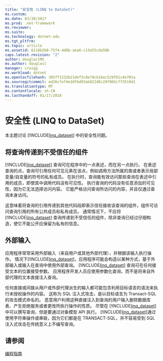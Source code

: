 ```yaml
---
title: "安全性 (LINQ to DataSet)"
ms.custom: 
ms.date: 03/30/2017
ms.prod: .net-framework
ms.reviewer: 
ms.suite: 
ms.technology: dotnet-ado
ms.tgt_pltfrm: 
ms.topic: article
ms.assetid: 6116b2b8-75f4-4d8b-aea6-c13e55cda50b
caps.latest.revision: "2"
author: douglaslMS
ms.author: douglasl
manager: craigg
ms.workload: dotnet
ms.openlocfilehash: 305ff1232b21def3c8e7dcb1bec529f81c4e701a
ms.sourcegitcommit: ed26cfef4e18f6d93ab822d8c29f902cff3519d1
ms.translationtype: MT
ms.contentlocale: zh-CN
ms.lasthandoff: 01/17/2018
---
```

# <a name="security-linq-to-dataset"></a>安全性 (LINQ to DataSet)
本主题讨论 [!INCLUDE[linq_dataset](../../../../includes/linq-dataset-md.md)] 中的安全性问题。  
  
## <a name="passing-a-query-to-an-untrusted-component"></a>将查询传递到不受信任的组件  
 [!INCLUDE[linq_dataset](../../../../includes/linq-dataset-md.md)] 查询可在程序中的一点表述，而在另一点执行。 在表述查询的点，查询可引用任何可见元素在该点，例如调用方法所属的类或者表示局部变量/自变量的符号的私有成员。 在执行时，查询能有效访问那些查询在表述中引用的成员，即使其中调用代码没有可见性。 执行查询的代码没有任意添加的可见性，因为它无法选择访问内容。 它能严格访问查询所访问的内容，并且仅通过查询本身访问。  
  
 这意味着将查询的引用传递到其他代码段即表示信任接收该查询的组件，组件可访问查询引用的所有公共成员和私有成员。 通常情况下，不应将 [!INCLUDE[linq_dataset](../../../../includes/linq-dataset-md.md)] 查询传递到不受信任的组件，除非查询已经过仔细构造，使它不能公开应保留为私有的信息。  
  
## <a name="external-input"></a>外部输入  
 应用程序常常采用外部输入（来自用户或其他外部代理），并根据该输入执行操作。  情况下[!INCLUDE[linq_dataset](../../../../includes/linq-dataset-md.md)]，应用程序可能会构造以某种方式，基于外部输入或输入在查询中使用外部查询。 [!INCLUDE[linq_dataset](../../../../includes/linq-dataset-md.md)] 查询可在任何接受文本的位置接受参数。 应用程序开发人员应使用参数化查询，而不是将来自外部代理的文本直接注入查询。  
  
 任何直接或间接从用户或外部代理派生的输入都可能包含利用目标语言的语法来执行未授权操作的内容。 这称为 SQL 注入式攻击，是以目标语言为 Transact-SQL 的攻击模式命名的。 恶意用户利用这种直接注入到查询的用户输入删除数据库表、产生拒绝服务或者更改所执行操作的性质。 尽管在 [!INCLUDE[linq_dataset](../../../../includes/linq-dataset-md.md)]中可以撰写查询，但是要通过对象模型 API 执行。 [!INCLUDE[linq_dataset](../../../../includes/linq-dataset-md.md)]通过使用字符串操作或串联，因为它们都是在 TRANSACT-SQL，并不容易受到 SQL 注入式攻击在传统意义上不编写查询。  
  
## <a name="see-also"></a>请参阅  
 [编程指南](../../../../docs/framework/data/adonet/programming-guide-linq-to-dataset.md)

